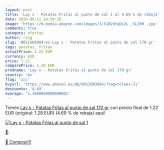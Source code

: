 ```yaml
---
layout: post
title: 'Lay s - Patatas Fritas al punto de sal 1 al 4.69 % de rebaja'
date: 2020-09-11 14:59:20
image: 'https://m.media-amazon.com/images/I/518VdtqDx2L._SL200_.jpg'
comments: true
category: ofertas
author: ring
slug: 'B01IUW3O84-es Lay s - Patatas Fritas al punto de sal 170 gr'
tags: patatas, fritas
actualPrice: 1.22 EUR
currency: EUR
price: 1.22
comparePrice: 1.28 EUR
prodname: 'Lay s - Patatas Fritas al punto de sal 170 gr'
country: 'es'
flag: '🇪🇸'
buyurl: 'https://www.amazon.es/dp/B01IUW3O84/?tag=tolees-21'
descuento: '4.69'
average: '1.1800000000000002'
---
```


Tienes [Lay s - Patatas Fritas al punto de sal 170 gr](https://www.amazon.es/dp/B01IUW3O84/?tag=tolees-21) con precio final de  1.22 EUR (original: 1.28 EUR) (4.69 %  de rebaja) aqui!

[![Lay s - Patatas Fritas al punto de sal 1](https://m.media-amazon.com/images/I/518VdtqDx2L._SL200_.jpg)](https://www.amazon.es/dp/B01IUW3O84/?tag=tolees-21)

🔎:


[🛒 Comprar!!!](https://www.amazon.es/dp/B01IUW3O84/?tag=tolees-21)
